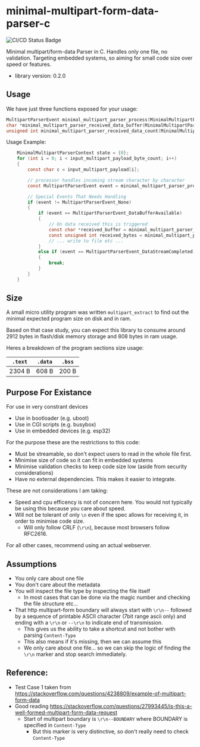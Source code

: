 # minimal-multipart-form-data-parser-c

![CI/CD Status Badge](https://github.com/mofosyne/minimal-multipart-form-data-parser-c/actions/workflows/ci.yml/badge.svg)

Minimal multipart/form-data Parser in C. Handles only one file, no validation.
Targeting embedded systems, so aiming for small code size over speed or features.

* library version: <version>0.2.0</version>

## Usage

We have just three functions exposed for your usage:

```c
MultipartParserEvent minimal_multipart_parser_process(MinimalMultipartParserContext *context, const char c);
char *minimal_multipart_parser_received_data_buffer(MinimalMultipartParserContext *context);
unsigned int minimal_multipart_parser_received_data_count(MinimalMultipartParserContext *context);
```

Usage Example:

```c
    MinimalMultipartParserContext state = {0};
    for (int i = 0; i < input_multipart_payload_byte_count; i++)
    {
        const char c = input_multipart_payload[i];

        // processor handles incoming stream character by character
        const MultipartParserEvent event = minimal_multipart_parser_process(&state, c);

        // Special Events That Needs Handling
        if (event != MultipartParserEvent_None)
        {
            if (event == MultipartParserEvent_DataBufferAvailable)
            {
                // On data received this is triggered
                const char *received_buffer = minimal_multipart_parser_received_data_buffer(&state);
                const unsigned int received_bytes = minimal_multipart_parser_received_data_count(&state);
                // ... write to file etc ...
            }
            else if (event == MultipartParserEvent_DataStreamCompleted)
            {
                break;
            }
        }
    }
```

## Size

A small micro utility program was written `multipart_extract` to find
out the minimal expected program size on disk and in ram.

Based on that case study, you can expect this library to consume around <flashSizeUsage>2912</flashSizeUsage> bytes in flash/disk memory storage and <ramSizeUsage>808</ramSizeUsage> bytes in ram usage.

Heres a breakdown of the program sections size usage:

| `.text` | `.data` | `.bss` |
| ---     | ---     | ---    |
| <dotTextSize>2304</dotTextSize> B | <dotDataSize>608</dotDataSize> B | <dotBSSSize>200</dotBSSSize> B |


## Purpose For Existance

For use in very constrant devices

* Use in bootloader (e.g. uboot)
* Use in CGI scripts (e.g. busybox)
* Use in embedded devices (e.g. esp32)

For the purpose these are the restrictions to this code:

* Must be streamable, so don't expect users to read in the whole file first.
* Minimise size of code so it can fit in embedded systems
* Minimise validation checks to keep code size low (aside from security considerations)
* Have no external dependencies. This makes it easier to integrate.

These are not considerations I am taking:

* Speed and cpu efficency is not of concern here. You would not typically be using this because you care about speed.
* Will not be tolerant of only `\n` even if the spec allows for receiving it, in order to minimise code size. 
    - Will only follow CRLF (`\r\n`), because most browsers follow RFC2616.

For all other cases, recommend using an actual webserver.

## Assumptions

* You only care about one file
* You don't care about the metadata
* You will inspect the file type by inspecting the file itself
    - In most cases that can be done via the magic number and checking the file structure etc...
* That http multipart-form boundary will always start with `\r\n--` followed by a sequence of printable ASCII character (7bit range ascii only) and ending with a `\r\n` or `--\r\n` to indicate end of transmission.
    - This gives us the ability to take a shortcut and not bother with parsing `Content-Type`
    - This also means if it's missing, then we can assume this
    - We only care about one file... so we can skip the logic of finding the `\r\n` marker and stop search immediately.

## Reference:

* Test Case 1 taken from <https://stackoverflow.com/questions/4238809/example-of-multipart-form-data>
* Good reading <https://stackoverflow.com/questions/27993445/is-this-a-well-formed-multipart-form-data-request>
    - Start of multipart boundary is `\r\n--BOUNDARY` where BOUNDARY is specified in `Content-Type`
        - But this marker is very distinctive, so don't really need to check `Content-Type`

